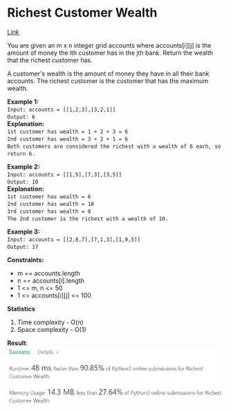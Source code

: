 # Richest Customer Wealth

[Link](https://leetcode.com/problems/richest-customer-wealth/)

You are given an m x n integer grid accounts where accounts[i][j] is the amount of money the i​​​​​​​​​​​th​​​​ customer has in the j​​​​​​​​​​​th​​​​ bank. Return the wealth that the richest customer has.

A customer's wealth is the amount of money they have in all their bank accounts. The richest customer is the customer that has the maximum wealth.

**Example 1:**  
`Input: accounts = [[1,2,3],[3,2,1]]`  
`Output: 6`  
**Explanation:**  
`1st customer has wealth = 1 + 2 + 3 = 6`  
`2nd customer has wealth = 3 + 2 + 1 = 6`  
`Both customers are considered the richest with a wealth of 6 each, so return 6.`

**Example 2:**  
`Input: accounts = [[1,5],[7,3],[3,5]]`  
`Output: 10`  
**Explanation:**  
`1st customer has wealth = 6`  
`2nd customer has wealth = 10`  
`3rd customer has wealth = 8`  
`The 2nd customer is the richest with a wealth of 10.`

**Example 3:**  
`Input: accounts = [[2,8,7],[7,1,3],[1,9,5]]`  
`Output: 17`

**Constraints:**

- m == accounts.length
- n == accounts[i].length
- 1 <= m, n <= 50
- 1 <= accounts[i][j] <= 100

**Statistics**

1. Time complexity - O(n)
2. Space complexity - O(1)

**Result**:  
![Result image](https://github.com/SanjampreetSingh/PP/blob/master/LeetCode/Array%20Code/Richest%20customer%20wealth/image.jpg)
